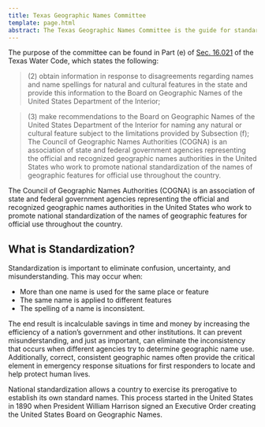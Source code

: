 ```yaml
---
title: Texas Geographic Names Committee
template: page.html
abstract: The Texas Geographic Names Committee is the guide for standardizing geographic names in the State of Texas, in cooperation with the Council of Geographic Names Authorities (COGNA) and the U.S. Board on Geographic Names, as part of the national standardization process.
---
```


The purpose of the committee can be found in Part (e) of [Sec. 16.021](http://www.statutes.legis.state.tx.us/Docs/WA/htm/WA.16.htm) of the Texas Water Code, which states the following:

> (2) obtain information in response to disagreements regarding names and name spellings for natural and cultural features in the state and provide this information to the Board on Geographic Names of the United States Department of the Interior;

> (3) make recommendations to the Board on Geographic Names of the United States Department of the Interior for naming any natural or cultural feature subject to the limitations provided by Subsection (f);
The Council of Geographic Names Authorities (COGNA) is an association of state and federal government agencies representing the official and recognized geographic names authorities in the United States who work to promote national standardization of the names of geographic features for official use throughout the country.

The Council of Geographic Names Authorities (COGNA) is an association of state and federal government agencies representing the official and recognized geographic names authorities in the United States who work to promote national standardization of the names of geographic features for official use throughout the country.

## What is Standardization?

Standardization is important to eliminate confusion, uncertainty, and misunderstanding. This may occur when:

- More than one name is used for the same place or feature
- The same name is applied to different features
- The spelling of a name is inconsistent.

The end result is incalculable savings in time and money by increasing the efficiency of a nation’s government and other institutions. It can prevent misunderstanding, and just as important, can eliminate the inconsistency that occurs when different agencies try to determine geographic name use. Additionally, correct, consistent geographic names often provide the critical element in emergency response situations for first responders to locate and help protect human lives.

National standardization allows a country to exercise its prerogative to establish its own standard names. This process started in the United States in 1890 when President William Harrison signed an Executive Order creating the United States Board on Geographic Names.
